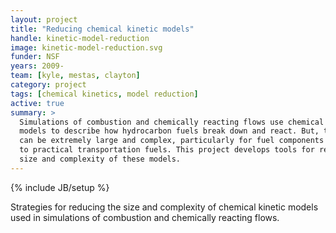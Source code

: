```yaml
---
layout: project
title: "Reducing chemical kinetic models"
handle: kinetic-model-reduction
image: kinetic-model-reduction.svg
funder: NSF
years: 2009-
team: [kyle, mestas, clayton]
category: project
tags: [chemical kinetics, model reduction]
active: true
summary: >
  Simulations of combustion and chemically reacting flows use chemical kinetic
  models to describe how hydrocarbon fuels break down and react. But, these models
  can be extremely large and complex, particularly for fuel components relevant
  to practical transportation fuels. This project develops tools for reducing the
  size and complexity of these models.
---
```

{% include JB/setup %}

Strategies for reducing the size and complexity of chemical kinetic models used in simulations of combustion and chemically reacting flows.
